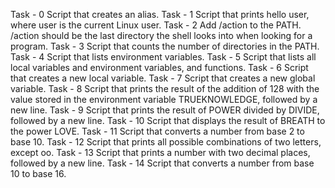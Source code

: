 Task - 0 Script that creates an alias.
Task - 1 Script that prints hello user, where user is the current Linux user.
Task - 2 Add /action to the PATH. /action should be the last directory the shell looks into when looking for a program.
Task - 3 Script that counts the number of directories in the PATH.
Task - 4 Script that lists environment variables.
Task - 5 Script that lists all local variables and environment variables, and functions.
Task - 6 Script that creates a new local variable.
Task - 7 Script that creates a new global variable.
Task - 8 Script that prints the result of the addition of 128 with the value stored in the environment variable TRUEKNOWLEDGE, followed by a new line.
Task - 9 Script that prints the result of POWER divided by DIVIDE, followed by a new line.
Task - 10 Script that displays the result of BREATH to the power LOVE.
Task - 11 Script that converts a number from base 2 to base 10.
Task - 12 Script that prints all possible combinations of two letters, except oo.
Task - 13 Script that prints a number with two decimal places, followed by a new line.
Task - 14 Script that converts a number from base 10 to base 16.
